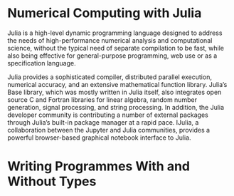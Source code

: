 Numerical Computing with Julia
=================================

Julia is a high-level dynamic programming language designed to address the needs of high-performance numerical analysis and computational science, without the typical need of separate compilation to be fast, while also being effective for general-purpose programming, web use or as a specification language.

Julia provides a sophisticated compiler, distributed parallel execution, numerical accuracy, and an extensive mathematical function library. Julia’s Base library, which was mostly written in Julia itself, also integrates open source C and Fortran libraries for linear algebra, random number generation, signal processing, and string processing. In addition, the Julia developer community is contributing a number of external packages through Julia’s built-in package manager at a rapid pace. IJulia, a collaboration between the Jupyter and Julia communities, provides a powerful browser-based graphical notebook interface to Julia.

# Writing Programmes With and Without Types
